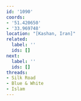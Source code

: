 ```yaml
---
id: '1090'
coords:
- '51.420650'
- '33.969748'
location: "[Kashan, Iran]"
related:
  label: ''
  ids: []
next:
  label: ''
  ids: []
threads:
- Silk Road
- Blue & White
- Islam
---
```


